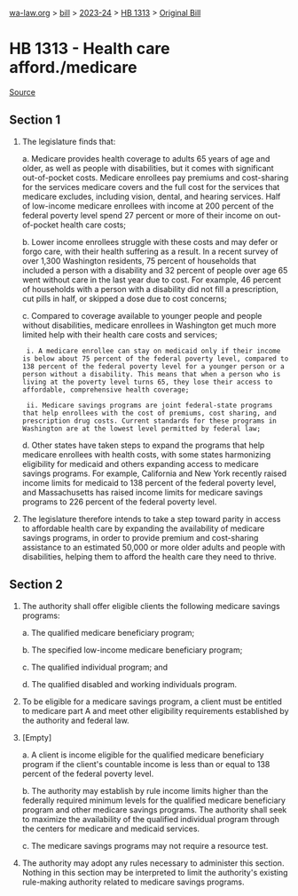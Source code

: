 [wa-law.org](/) > [bill](/bill/) > [2023-24](/bill/2023-24/) > [HB 1313](/bill/2023-24/hb/1313/) > [Original Bill](/bill/2023-24/hb/1313/1/)

# HB 1313 - Health care afford./medicare

[Source](http://lawfilesext.leg.wa.gov/biennium/2023-24/Pdf/Bills/House%20Bills/1313.pdf)

## Section 1
1. The legislature finds that:

    a. Medicare provides health coverage to adults 65 years of age and older, as well as people with disabilities, but it comes with significant out-of-pocket costs. Medicare enrollees pay premiums and cost-sharing for the services medicare covers and the full cost for the services that medicare excludes, including vision, dental, and hearing services. Half of low-income medicare enrollees with income at 200 percent of the federal poverty level spend 27 percent or more of their income on out-of-pocket health care costs;

    b. Lower income enrollees struggle with these costs and may defer or forgo care, with their health suffering as a result. In a recent survey of over 1,300 Washington residents, 75 percent of households that included a person with a disability and 32 percent of people over age 65 went without care in the last year due to cost. For example, 46 percent of households with a person with a disability did not fill a prescription, cut pills in half, or skipped a dose due to cost concerns;

    c. Compared to coverage available to younger people and people without disabilities, medicare enrollees in Washington get much more limited help with their health care costs and services;

        i. A medicare enrollee can stay on medicaid only if their income is below about 75 percent of the federal poverty level, compared to 138 percent of the federal poverty level for a younger person or a person without a disability. This means that when a person who is living at the poverty level turns 65, they lose their access to affordable, comprehensive health coverage;

        ii. Medicare savings programs are joint federal-state programs that help enrollees with the cost of premiums, cost sharing, and prescription drug costs. Current standards for these programs in Washington are at the lowest level permitted by federal law;

    d. Other states have taken steps to expand the programs that help medicare enrollees with health costs, with some states harmonizing eligibility for medicaid and others expanding access to medicare savings programs. For example, California and New York recently raised income limits for medicaid to 138 percent of the federal poverty level, and Massachusetts has raised income limits for medicare savings programs to 226 percent of the federal poverty level.

2. The legislature therefore intends to take a step toward parity in access to affordable health care by expanding the availability of medicare savings programs, in order to provide premium and cost-sharing assistance to an estimated 50,000 or more older adults and people with disabilities, helping them to afford the health care they need to thrive.

## Section 2
1. The authority shall offer eligible clients the following medicare savings programs:

    a. The qualified medicare beneficiary program;

    b. The specified low-income medicare beneficiary program;

    c. The qualified individual program; and

    d. The qualified disabled and working individuals program.

2. To be eligible for a medicare savings program, a client must be entitled to medicare part A and meet other eligibility requirements established by the authority and federal law.

3. [Empty]

    a. A client is income eligible for the qualified medicare beneficiary program if the client's countable income is less than or equal to 138 percent of the federal poverty level.

    b. The authority may establish by rule income limits higher than the federally required minimum levels for the qualified medicare beneficiary program and other medicare savings programs. The authority shall seek to maximize the availability of the qualified individual program through the centers for medicare and medicaid services.

    c. The medicare savings programs may not require a resource test.

4. The authority may adopt any rules necessary to administer this section. Nothing in this section may be interpreted to limit the authority's existing rule-making authority related to medicare savings programs.
